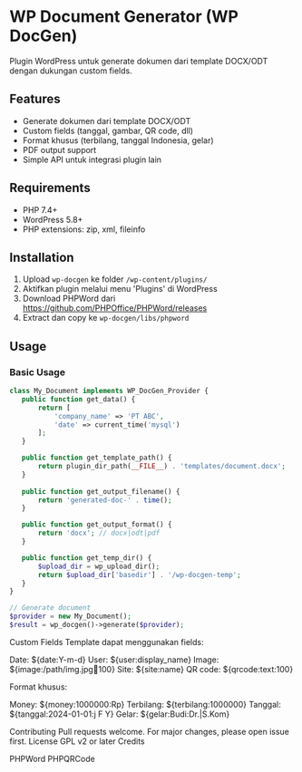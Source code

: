 # WP Document Generator (WP DocGen)

Plugin WordPress untuk generate dokumen dari template DOCX/ODT dengan dukungan custom fields.

## Features

- Generate dokumen dari template DOCX/ODT
- Custom fields (tanggal, gambar, QR code, dll)
- Format khusus (terbilang, tanggal Indonesia, gelar) 
- PDF output support
- Simple API untuk integrasi plugin lain

## Requirements

- PHP 7.4+ 
- WordPress 5.8+
- PHP extensions: zip, xml, fileinfo

## Installation

1. Upload `wp-docgen` ke folder `/wp-content/plugins/`
2. Aktifkan plugin melalui menu 'Plugins' di WordPress
3. Download PHPWord dari https://github.com/PHPOffice/PHPWord/releases
4. Extract dan copy ke `wp-docgen/libs/phpword`

## Usage

### Basic Usage

```php
class My_Document implements WP_DocGen_Provider {
   public function get_data() {
       return [
           'company_name' => 'PT ABC',
           'date' => current_time('mysql')
       ];
   }

   public function get_template_path() {
       return plugin_dir_path(__FILE__) . 'templates/document.docx';
   }
   
   public function get_output_filename() {
       return 'generated-doc-' . time();  
   }

   public function get_output_format() {
       return 'docx'; // docx|odt|pdf
   }

   public function get_temp_dir() {
       $upload_dir = wp_upload_dir();
       return $upload_dir['basedir'] . '/wp-docgen-temp';
   }
}

// Generate document
$provider = new My_Document();
$result = wp_docgen()->generate($provider);
```

Custom Fields
Template dapat menggunakan fields:

Date: ${date:Y-m-d}
User: ${user:display_name}
Image: ${image:/path/img.jpg:100:100}
Site: ${site:name}
QR code: ${qrcode:text:100}

Format khusus:

Money: ${money:1000000:Rp}
Terbilang: ${terbilang:1000000}
Tanggal: ${tanggal:2024-01-01:j F Y}
Gelar: ${gelar:Budi:Dr.|S.Kom}

Contributing
Pull requests welcome. For major changes, please open issue first.
License
GPL v2 or later
Credits

PHPWord
PHPQRCode
